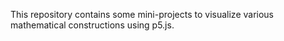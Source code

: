 This repository contains some mini-projects to visualize various mathematical constructions using p5.js.
